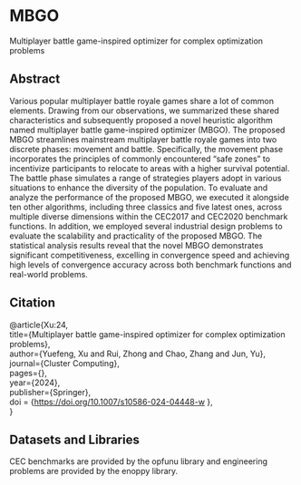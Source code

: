 # MBGO
Multiplayer battle game-inspired optimizer for complex optimization problems

## Abstract
Various popular multiplayer battle royale games share a lot of common elements. Drawing from our observations, we summarized these shared characteristics and subsequently proposed a novel heuristic algorithm named multiplayer battle game-inspired optimizer (MBGO). The proposed MBGO streamlines mainstream multiplayer battle royale games into two discrete phases: movement and battle. Specifically, the movement phase incorporates the principles of commonly encountered “safe zones” to incentivize participants to relocate to areas with a higher survival potential. The battle phase simulates a range of strategies players adopt in various situations to enhance the diversity of the population. To evaluate and analyze the performance of the proposed MBGO, we executed it alongside ten other algorithms, including three classics and five latest ones, across multiple diverse dimensions within the CEC2017 and CEC2020 benchmark functions. In addition, we employed several industrial design problems to evaluate the scalability and practicality of the proposed MBGO. The statistical analysis results reveal that the novel MBGO demonstrates significant competitiveness, excelling in convergence speed and achieving high levels of convergence accuracy across both benchmark functions and real-world problems.

## Citation
@article{Xu:24,  
title={Multiplayer battle game-inspired optimizer for complex optimization problems},  
author={Yuefeng, Xu and Rui, Zhong and Chao, Zhang and Jun, Yu},  
journal={Cluster Computing},  
pages={},  
year={2024},  
publisher={Springer},  
doi = {https://doi.org/10.1007/s10586-024-04448-w },  
}

## Datasets and Libraries
CEC benchmarks are provided by the opfunu library and engineering problems are provided by the enoppy library.

